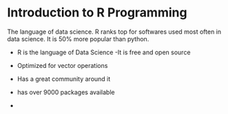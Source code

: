 # Introduction to R Programming

The language of data science.  R ranks top for softwares used most often in data science.  It is 50% more popular than python.
- R is the language of Data Science
-It is free and open source
- Optimized for vector operations
- Has a great community around it
- has over 9000 packages available

-
